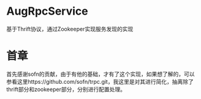 # AugRpcService
基于Thrift协议，通过Zookeeper实现服务发现的实现

# 首章
首先感谢sofn的贡献，由于有他的基础，才有了这个实现，如果想了解的，可以参看这里https://github.com/sofn/trpc.git，我这里是对其进行简化，抽离除了thrift部分和zookeeper部分，分别进行配置处理。
